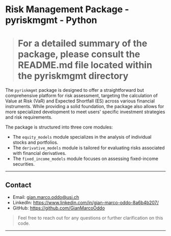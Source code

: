 # Risk Management Package - pyriskmgmt - Python

> # For a detailed summary of the package, please consult the README.md file located within the pyriskmgmt directory

The `pyriskmgmt` package is designed to offer a straightforward but comprehensive platform for risk assessment, targeting the calculation of Value at Risk (VaR) and Expected Shortfall (ES) across various financial instruments. While providing a solid foundation, the package also allows for more specialized development to meet users' specific investment strategies and risk requirements.

The package is structured into three core modules:
 
- The `equity_models` module specializes in the analysis of individual stocks and portfolios. 
- The `derivative_models` module is tailored for evaluating risks associated with financial derivatives. 
- The `fixed_income_models` module focuses on assessing fixed-income securities.

---
## Contact

- Email: gian.marco.oddo@usi.ch
- LinkedIn: https://www.linkedin.com/in/gian-marco-oddo-8a6b4b207/
- GitHub: https://github.com/GianMarcoOddo
> Feel free to reach out for any questions or further clarification on this code.
---



